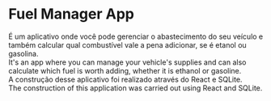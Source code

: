 # Fuel Manager App

É um aplicativo onde você pode gerenciar o abastecimento do seu veículo e também calcular qual combustível vale a pena adicionar, se é etanol ou gasolina.</br>
It's an app where you can manage your vehicle's supplies and can also calculate which fuel is worth adding, whether it is ethanol or gasoline.
</br>
A construção desse aplicativo foi realizado através do React e SQLite. </br>
The construction of this application was carried out using React and SQLite.
